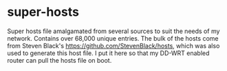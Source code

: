 # super-hosts
Super hosts file amalgamated from several sources to suit the needs of my network. Contains over 68,000 unique entries. The bulk of the hosts come from Steven Black's https://github.com/StevenBlack/hosts, which was also used to generate this host file. I put it here so that my DD-WRT enabled router can pull the hosts file on boot.
